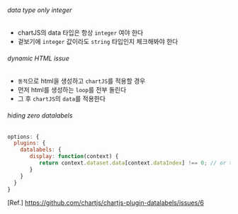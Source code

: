###### data type only integer
- chartJS의 data 타입은 항상 `integer` 여야 한다
- 겉보기에 `integer` 값이라도 `string` 타입인지 체크해봐야 한다
  
###### dynamic HTML issue
- `동적`으로 html을 생성하고 `chartJS`를 적용할 경우
- 먼저 html를 생성하는 `loop`를 전부 돌린다
- 그 후 `chartJS`의 `data`를 적용한다
  
###### hiding zero datalabels
```js
options: {
  plugins: {
    datalabels: {
       display: function(context) {
          return context.dataset.data[context.dataIndex] !== 0; // or >= 1 or ...
       }
    }
  }
}
```
[Ref.] https://github.com/chartjs/chartjs-plugin-datalabels/issues/6
